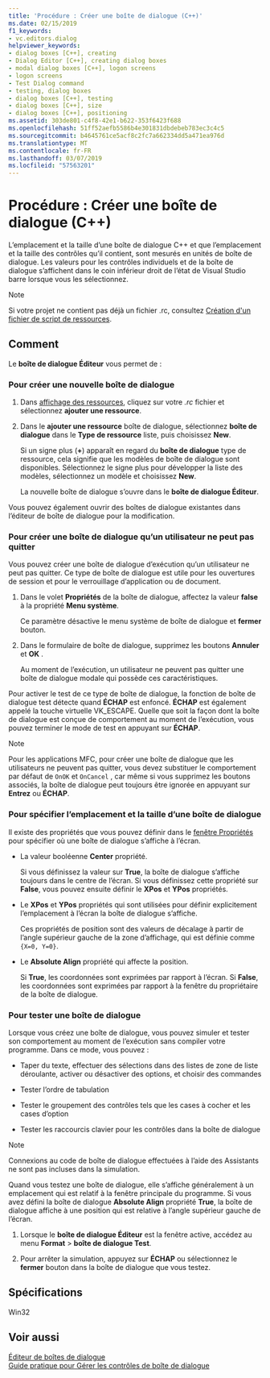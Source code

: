```yaml
---
title: 'Procédure : Créer une boîte de dialogue (C++)'
ms.date: 02/15/2019
f1_keywords:
- vc.editors.dialog
helpviewer_keywords:
- dialog boxes [C++], creating
- Dialog Editor [C++], creating dialog boxes
- modal dialog boxes [C++], logon screens
- logon screens
- Test Dialog command
- testing, dialog boxes
- dialog boxes [C++], testing
- dialog boxes [C++], size
- dialog boxes [C++], positioning
ms.assetid: 303de801-c4f8-42e1-b622-353f6423f688
ms.openlocfilehash: 51ff52aefb5586b4e301831dbdebeb783ec3c4c5
ms.sourcegitcommit: b4645761ce5acf8c2fc7a662334dd5a471ea976d
ms.translationtype: MT
ms.contentlocale: fr-FR
ms.lasthandoff: 03/07/2019
ms.locfileid: "57563201"
---
```

# <a name="how-to-create-a-dialog-box-c"></a>Procédure : Créer une boîte de dialogue (C++)

L’emplacement et la taille d’une boîte de dialogue C++ et que l’emplacement et la taille des contrôles qu’il contient, sont mesurés en unités de boîte de dialogue. Les valeurs pour les contrôles individuels et de la boîte de dialogue s’affichent dans le coin inférieur droit de l’état de Visual Studio barre lorsque vous les sélectionnez.

> [!NOTE]
> Si votre projet ne contient pas déjà un fichier .rc, consultez [Création d'un fichier de script de ressources](../windows/how-to-create-a-resource-script-file.md).

## <a name="how-to"></a>Comment

Le **boîte de dialogue Éditeur** vous permet de :

### <a name="to-create-a-new-dialog-box"></a>Pour créer une nouvelle boîte de dialogue

1. Dans [affichage des ressources](/windows/how-to-create-a-resource-script-file#create-resources), cliquez sur votre *.rc* fichier et sélectionnez **ajouter une ressource**.

1. Dans le **ajouter une ressource** boîte de dialogue, sélectionnez **boîte de dialogue** dans le **Type de ressource** liste, puis choisissez **New**.

   Si un signe plus (**+**) apparaît en regard du **boîte de dialogue** type de ressource, cela signifie que les modèles de boîte de dialogue sont disponibles. Sélectionnez le signe plus pour développer la liste des modèles, sélectionnez un modèle et choisissez **New**.

   La nouvelle boîte de dialogue s’ouvre dans le **boîte de dialogue Éditeur**.

Vous pouvez également ouvrir des boîtes de dialogue existantes dans l’éditeur de boîte de dialogue pour la modification.

### <a name="to-create-a-dialog-box-that-a-user-cant-exit"></a>Pour créer une boîte de dialogue qu’un utilisateur ne peut pas quitter

Vous pouvez créer une boîte de dialogue d’exécution qu’un utilisateur ne peut pas quitter. Ce type de boîte de dialogue est utile pour les ouvertures de session et pour le verrouillage d’application ou de document.

1. Dans le volet **Propriétés** de la boîte de dialogue, affectez la valeur **false** à la propriété **Menu système**.

   Ce paramètre désactive le menu système de boîte de dialogue et **fermer** bouton.

1. Dans le formulaire de boîte de dialogue, supprimez les boutons **Annuler** et **OK** .

   Au moment de l’exécution, un utilisateur ne peuvent pas quitter une boîte de dialogue modale qui possède ces caractéristiques.

Pour activer le test de ce type de boîte de dialogue, la fonction de boîte de dialogue test détecte quand **ÉCHAP** est enfoncé. **ÉCHAP** est également appelé la touche virtuelle VK_ESCAPE. Quelle que soit la façon dont la boîte de dialogue est conçue de comportement au moment de l’exécution, vous pouvez terminer le mode de test en appuyant sur **ÉCHAP**.

> [!NOTE]
> Pour les applications MFC, pour créer une boîte de dialogue que les utilisateurs ne peuvent pas quitter, vous devez substituer le comportement par défaut de `OnOK` et `OnCancel` , car même si vous supprimez les boutons associés, la boîte de dialogue peut toujours être ignorée en appuyant sur  **Entrez** ou **ÉCHAP**.

### <a name="to-specify-the-location-and-size-of-a-dialog-box"></a>Pour spécifier l’emplacement et la taille d’une boîte de dialogue

Il existe des propriétés que vous pouvez définir dans le [fenêtre Propriétés](/visualstudio/ide/reference/properties-window) pour spécifier où une boîte de dialogue s’affiche à l’écran.

- La valeur booléenne **Center** propriété.

   Si vous définissez la valeur sur **True**, la boîte de dialogue s’affiche toujours dans le centre de l’écran. Si vous définissez cette propriété sur **False**, vous pouvez ensuite définir le **XPos** et **YPos** propriétés.

- Le **XPos** et **YPos** propriétés qui sont utilisées pour définir explicitement l’emplacement à l’écran la boîte de dialogue s’affiche.

   Ces propriétés de position sont des valeurs de décalage à partir de l’angle supérieur gauche de la zone d’affichage, qui est définie comme `{X=0, Y=0}`.

- Le **Absolute Align** propriété qui affecte la position.

   Si **True**, les coordonnées sont exprimées par rapport à l’écran. Si **False**, les coordonnées sont exprimées par rapport à la fenêtre du propriétaire de la boîte de dialogue.

### <a name="to-test-a-dialog-box"></a>Pour tester une boîte de dialogue

Lorsque vous créez une boîte de dialogue, vous pouvez simuler et tester son comportement au moment de l’exécution sans compiler votre programme. Dans ce mode, vous pouvez :

- Taper du texte, effectuer des sélections dans des listes de zone de liste déroulante, activer ou désactiver des options, et choisir des commandes

- Tester l’ordre de tabulation

- Tester le groupement des contrôles tels que les cases à cocher et les cases d’option

- Tester les raccourcis clavier pour les contrôles dans la boîte de dialogue

> [!NOTE]
> Connexions au code de boîte de dialogue effectuées à l’aide des Assistants ne sont pas incluses dans la simulation.

Quand vous testez une boîte de dialogue, elle s’affiche généralement à un emplacement qui est relatif à la fenêtre principale du programme. Si vous avez défini la boîte de dialogue **Absolute Align** propriété **True**, la boîte de dialogue affiche à une position qui est relative à l’angle supérieur gauche de l’écran.

1. Lorsque le **boîte de dialogue Éditeur** est la fenêtre active, accédez au menu **Format** > **boîte de dialogue Test**.

1. Pour arrêter la simulation, appuyez sur **ÉCHAP** ou sélectionnez le **fermer** bouton dans la boîte de dialogue que vous testez.

## <a name="requirements"></a>Spécifications

Win32

## <a name="see-also"></a>Voir aussi

[Éditeur de boîtes de dialogue](../windows/dialog-editor.md)<br/>
[Guide pratique pour Gérer les contrôles de boîte de dialogue](../windows/controls-in-dialog-boxes.md)<br/>